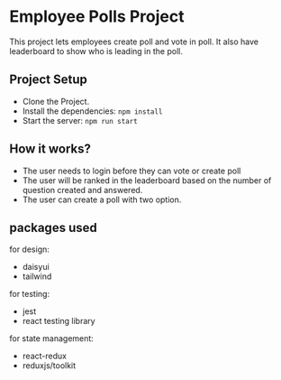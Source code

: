 # Employee Polls Project

This project lets employees create poll and vote in poll. It also have leaderboard to show who is leading in the poll.

## Project Setup

- Clone the Project.
- Install the dependencies: `npm install`
- Start the server: `npm run start`

## How it works?

- The user needs to login before they can vote or create poll
- The user will be ranked in the leaderboard based on the number of question created and answered.
- The user can create a poll with two option.

## packages used

for design:
- daisyui
- tailwind

for testing:
- jest
- react testing library

for state management:
- react-redux
- reduxjs/toolkit
